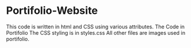 # Portifolio-Website
This code is written in html and CSS using various attributes.
The Code in Portifolio
The CSS styling is in styles.css
All other files are images used in portifolio.
